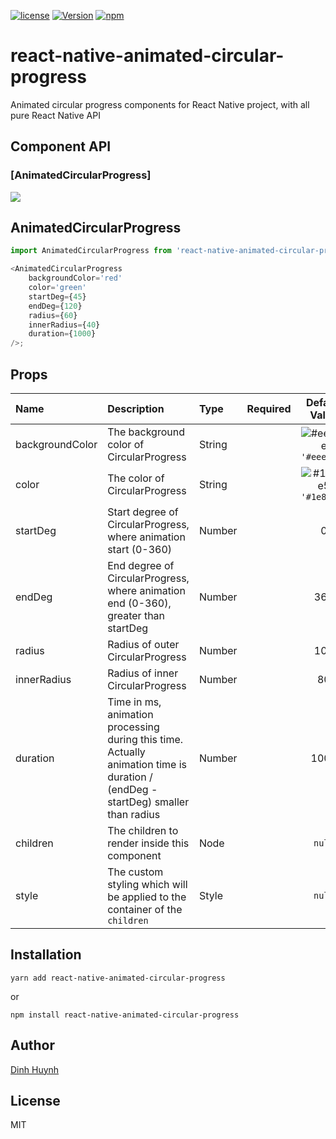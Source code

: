 [![license](https://img.shields.io/github/license/mashape/apistatus.svg)]()
[![Version](https://img.shields.io/npm/v/react-native-hinodi-components.svg)](https://www.npmjs.com/package/react-native-hinodi-components)
[![npm](https://img.shields.io/npm/dt/react-native-hinodi-components.svg)](https://www.npmjs.com/package/react-native-hinodi-components)

# react-native-animated-circular-progress

Animated circular progress components for React Native project, with all pure React Native API

## Component API

### [AnimatedCircularProgress]

![](https://media.giphy.com/media/TKk0XIJDVyqxhB3OKQ/giphy.gif)

## AnimatedCircularProgress

```js
import AnimatedCircularProgress from 'react-native-animated-circular-progress';

<AnimatedCircularProgress
    backgroundColor='red'
    color='green'
    startDeg={45}
    endDeg={120}
    radius={60}
    innerRadius={40}
    duration={1000}
/>;
```

## Props

| Name            | Description                                                                                                                      | Type   | Required |                            Default Value                             |
| :-------------- | :------------------------------------------------------------------------------------------------------------------------------- | :----- | :------: | :------------------------------------------------------------------: |
| backgroundColor | The background color of CircularProgress                                                                                         | String |          |  ![#eeeeee](https://placehold.it/15/999/000000?text=+) `'#eeeeee'`   |
| color           | The color of CircularProgress                                                                                                    | String |          | ![#1e88e5](https://placehold.it/15/1e88e5/000000?text=+) `'#1e88e5'` |
| startDeg        | Start degree of CircularProgress, where animation start (0-360)                                                                  | Number |          |                                  0                                   |
| endDeg          | End degree of CircularProgress, where animation end (0-360), greater than startDeg                                               | Number |          |                                 360                                  |
| radius          | Radius of outer CircularProgress                                                                                                 | Number |          |                                 100                                  |
| innerRadius     | Radius of inner CircularProgress                                                                                                 | Number |          |                                  80                                  |
| duration        | Time in ms, animation processing during this time. Actually animation time is duration / (endDeg - startDeg) smaller than radius | Number |          |                                 1000                                 |
| children        | The children to render inside this component                                                                                     | Node   |          |                                `null`                                |
| style           | The custom styling which will be applied to the container of the `children`                                                      | Style  |          |                                `null`                                |

## Installation

`yarn add react-native-animated-circular-progress`

or

`npm install react-native-animated-circular-progress`

## Author

[Dinh Huynh](https://www.facebook.com/hinodi1998)

## License

MIT
